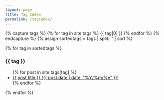 ```yaml
---
layout: page
title: Tag Index
permalink: /tagindex/
---
```

{% capture tags %}
  {% for tag in site.tags %}
    {{ tag[0] }}
  {% endfor %}
{% endcapture %}
{% assign sortedtags = tags | split:' ' | sort %}

{% for tag in sortedtags %}
  <h3 id="{{ tag }}">{{ tag }}</h3>
  <ul>
  {% for post in site.tags[tag] %}
    <li><a href="{{ post.url }}">{{ post.title }} ({{ post.date | date:
    "%Y/%m/%e" }})</a></li>
  {% endfor %}
  </ul>
{% endfor %}

